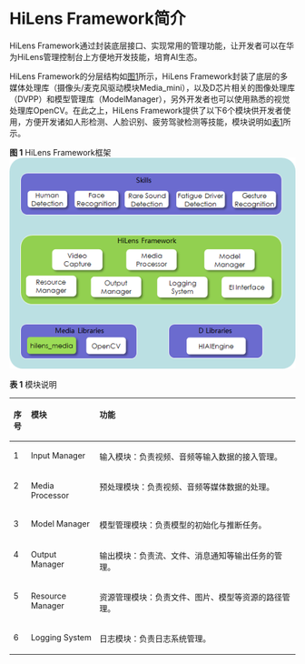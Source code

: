 # HiLens Framework简介<a name="hilens_05_0002"></a>

HiLens Framework通过封装底层接口、实现常用的管理功能，让开发者可以在华为HiLens管理控制台上方便地开发技能，培育AI生态。

HiLens Framework的分层结构如[图1](#fig8310203618820)所示，HiLens Framework封装了底层的多媒体处理库（摄像头/麦克风驱动模块Media\_mini），以及D芯片相关的图像处理库（DVPP）和模型管理库（ModelManager），另外开发者也可以使用熟悉的视觉处理库OpenCV。在此之上，HiLens Framework提供了以下6个模块供开发者使用，方便开发诸如人形检测、人脸识别、疲劳驾驶检测等技能，模块说明如[表1](#table173537486322)所示。

**图 1**  HiLens Framework框架<a name="fig8310203618820"></a>  
![](figures/HiLens-Framework框架.png "HiLens-Framework框架")

**表 1**  模块说明

<a name="table173537486322"></a>
<table><thead align="left"><tr id="row193536481323"><th class="cellrowborder" valign="top" width="6.09%" id="mcps1.2.4.1.1"><p id="p1535319486328"><a name="p1535319486328"></a><a name="p1535319486328"></a>序号</p>
</th>
<th class="cellrowborder" valign="top" width="23.95%" id="mcps1.2.4.1.2"><p id="p123531048123214"><a name="p123531048123214"></a><a name="p123531048123214"></a>模块</p>
</th>
<th class="cellrowborder" valign="top" width="69.96%" id="mcps1.2.4.1.3"><p id="p4353144873214"><a name="p4353144873214"></a><a name="p4353144873214"></a>功能</p>
</th>
</tr>
</thead>
<tbody><tr id="row53539488325"><td class="cellrowborder" valign="top" width="6.09%" headers="mcps1.2.4.1.1 "><p id="p735310482327"><a name="p735310482327"></a><a name="p735310482327"></a>1</p>
</td>
<td class="cellrowborder" valign="top" width="23.95%" headers="mcps1.2.4.1.2 "><p id="p1335394820321"><a name="p1335394820321"></a><a name="p1335394820321"></a>Input Manager</p>
</td>
<td class="cellrowborder" valign="top" width="69.96%" headers="mcps1.2.4.1.3 "><p id="p183538487328"><a name="p183538487328"></a><a name="p183538487328"></a>输入模块：负责视频、音频等输入数据的接入管理。</p>
</td>
</tr>
<tr id="row5353174810321"><td class="cellrowborder" valign="top" width="6.09%" headers="mcps1.2.4.1.1 "><p id="p1535312484323"><a name="p1535312484323"></a><a name="p1535312484323"></a>2</p>
</td>
<td class="cellrowborder" valign="top" width="23.95%" headers="mcps1.2.4.1.2 "><p id="p163534482329"><a name="p163534482329"></a><a name="p163534482329"></a>Media Processor</p>
</td>
<td class="cellrowborder" valign="top" width="69.96%" headers="mcps1.2.4.1.3 "><p id="p11353194853210"><a name="p11353194853210"></a><a name="p11353194853210"></a>预处理模块：负责视频、音频等媒体数据的处理。</p>
</td>
</tr>
<tr id="row235314481328"><td class="cellrowborder" valign="top" width="6.09%" headers="mcps1.2.4.1.1 "><p id="p12353948103213"><a name="p12353948103213"></a><a name="p12353948103213"></a>3</p>
</td>
<td class="cellrowborder" valign="top" width="23.95%" headers="mcps1.2.4.1.2 "><p id="p0353248173216"><a name="p0353248173216"></a><a name="p0353248173216"></a>Model Manager</p>
</td>
<td class="cellrowborder" valign="top" width="69.96%" headers="mcps1.2.4.1.3 "><p id="p123539485325"><a name="p123539485325"></a><a name="p123539485325"></a>模型管理模块：负责模型的初始化与推断任务。</p>
</td>
</tr>
<tr id="row9353204813323"><td class="cellrowborder" valign="top" width="6.09%" headers="mcps1.2.4.1.1 "><p id="p1435324818328"><a name="p1435324818328"></a><a name="p1435324818328"></a>4</p>
</td>
<td class="cellrowborder" valign="top" width="23.95%" headers="mcps1.2.4.1.2 "><p id="p43532481329"><a name="p43532481329"></a><a name="p43532481329"></a>Output Manager</p>
</td>
<td class="cellrowborder" valign="top" width="69.96%" headers="mcps1.2.4.1.3 "><p id="p183531748173216"><a name="p183531748173216"></a><a name="p183531748173216"></a>输出模块：负责流、文件、消息通知等输出任务的管理。</p>
</td>
</tr>
<tr id="row935344814321"><td class="cellrowborder" valign="top" width="6.09%" headers="mcps1.2.4.1.1 "><p id="p735384873216"><a name="p735384873216"></a><a name="p735384873216"></a>5</p>
</td>
<td class="cellrowborder" valign="top" width="23.95%" headers="mcps1.2.4.1.2 "><p id="p14353124863219"><a name="p14353124863219"></a><a name="p14353124863219"></a>Resource Manager</p>
</td>
<td class="cellrowborder" valign="top" width="69.96%" headers="mcps1.2.4.1.3 "><p id="p135394811329"><a name="p135394811329"></a><a name="p135394811329"></a>资源管理模块：负责文件、图片、模型等资源的路径管理。</p>
</td>
</tr>
<tr id="row935364811328"><td class="cellrowborder" valign="top" width="6.09%" headers="mcps1.2.4.1.1 "><p id="p6353194811323"><a name="p6353194811323"></a><a name="p6353194811323"></a>6</p>
</td>
<td class="cellrowborder" valign="top" width="23.95%" headers="mcps1.2.4.1.2 "><p id="p1235384893217"><a name="p1235384893217"></a><a name="p1235384893217"></a>Logging System</p>
</td>
<td class="cellrowborder" valign="top" width="69.96%" headers="mcps1.2.4.1.3 "><p id="p203531848123217"><a name="p203531848123217"></a><a name="p203531848123217"></a>日志模块：负责日志系统管理。</p>
</td>
</tr>
</tbody>
</table>

